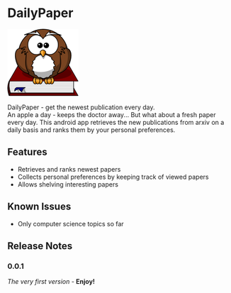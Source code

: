 # DailyPaper

![Icon](assets/icon_small.png)

DailyPaper - get the newest publication every day.  
An apple a day - keeps the doctor away... But what about a fresh paper every day.
This android app retrieves the new publications from arxiv on a daily basis and ranks them by your 
personal preferences.

## Features
- Retrieves and ranks newest papers
- Collects personal preferences by keeping track of viewed papers
- Allows shelving interesting papers

## Known Issues

- Only computer science topics so far

## Release Notes

### 0.0.1
*The very first version* - **Enjoy!**